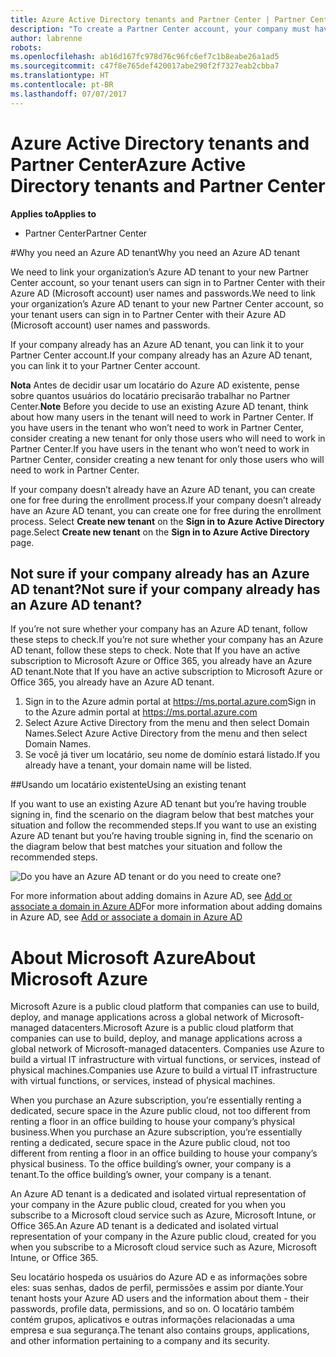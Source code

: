```yaml
---
title: Azure Active Directory tenants and Partner Center | Partner Center
description: "To create a Partner Center account, your company must have an Azure Active Directory (Azure AD) tenant. Azure AD is Microsoft’s cloud-based directory and identity management service."
author: labrenne
robots: 
ms.openlocfilehash: ab16d167fc978d76c96fc6ef7c1b8eabe26a1ad5
ms.sourcegitcommit: c47f8e765def420017abe290f2f7327eab2cbba7
ms.translationtype: HT
ms.contentlocale: pt-BR
ms.lasthandoff: 07/07/2017
---
```

# <a name="azure-active-directory-tenants-and-partner-center"></a><span data-ttu-id="543dc-104">Azure Active Directory tenants and Partner Center</span><span class="sxs-lookup"><span data-stu-id="543dc-104">Azure Active Directory tenants and Partner Center</span></span>  

**<span data-ttu-id="543dc-105">Applies to</span><span class="sxs-lookup"><span data-stu-id="543dc-105">Applies to</span></span>**

-  <span data-ttu-id="543dc-106">Partner Center</span><span class="sxs-lookup"><span data-stu-id="543dc-106">Partner Center</span></span>

#<a name="why-you-need-an-azure-ad-tenant"></a><span data-ttu-id="543dc-107">Why you need an Azure AD tenant</span><span class="sxs-lookup"><span data-stu-id="543dc-107">Why you need an Azure AD tenant</span></span>

<span data-ttu-id="543dc-108">We need to link your organization’s Azure AD tenant to your new Partner Center account, so your tenant users can sign in to Partner Center with their Azure AD (Microsoft account) user names and passwords.</span><span class="sxs-lookup"><span data-stu-id="543dc-108">We need to link your organization’s Azure AD tenant to your new Partner Center account, so your tenant users can sign in to Partner Center with their Azure AD (Microsoft account) user names and passwords.</span></span>

<span data-ttu-id="543dc-109">If your company already has an Azure AD tenant, you can link it to your Partner Center account.</span><span class="sxs-lookup"><span data-stu-id="543dc-109">If your company already has an Azure AD tenant, you can link it to your Partner Center account.</span></span> 

<span data-ttu-id="543dc-110">**Nota** Antes de decidir usar um locatário do Azure AD existente, pense sobre quantos usuários do locatário precisarão trabalhar no Partner Center.</span><span class="sxs-lookup"><span data-stu-id="543dc-110">**Note** Before you decide to use an existing Azure AD tenant, think about how many users in the tenant will need to work in Partner Center.</span></span> <span data-ttu-id="543dc-111">If you have users in the tenant who won’t need to work in Partner Center, consider creating a new tenant for only those users who will need to work in Partner Center.</span><span class="sxs-lookup"><span data-stu-id="543dc-111">If you have users in the tenant who won’t need to work in Partner Center, consider creating a new tenant for only those users who will need to work in Partner Center.</span></span>

<span data-ttu-id="543dc-112">If your company doesn’t already have an Azure AD tenant, you can create one for free during the enrollment process.</span><span class="sxs-lookup"><span data-stu-id="543dc-112">If your company doesn’t already have an Azure AD tenant, you can create one for free during the enrollment process.</span></span> <span data-ttu-id="543dc-113">Select **Create new tenant** on the **Sign in to Azure Active Directory** page.</span><span class="sxs-lookup"><span data-stu-id="543dc-113">Select **Create new tenant** on the **Sign in to Azure Active Directory** page.</span></span> 


## <a name="not-sure-if-your-company-already-has-an-azure-ad-tenant"></a><span data-ttu-id="543dc-114">Not sure if your company already has an Azure AD tenant?</span><span class="sxs-lookup"><span data-stu-id="543dc-114">Not sure if your company already has an Azure AD tenant?</span></span>

<span data-ttu-id="543dc-115">If you’re not sure whether your company has an Azure AD tenant, follow these steps to check.</span><span class="sxs-lookup"><span data-stu-id="543dc-115">If you’re not sure whether your company has an Azure AD tenant, follow these steps to check.</span></span> <span data-ttu-id="543dc-116">Note that If you have an active subscription to Microsoft Azure or Office 365, you already have an Azure AD tenant.</span><span class="sxs-lookup"><span data-stu-id="543dc-116">Note that If you have an active subscription to Microsoft Azure or Office 365, you already have an Azure AD tenant.</span></span>
1.  <span data-ttu-id="543dc-117">Sign in to the Azure admin portal at https://ms.portal.azure.com</span><span class="sxs-lookup"><span data-stu-id="543dc-117">Sign in to the Azure admin portal at https://ms.portal.azure.com</span></span>
2.  <span data-ttu-id="543dc-118">Select Azure Active Directory from the menu and then select Domain Names.</span><span class="sxs-lookup"><span data-stu-id="543dc-118">Select Azure Active Directory from the menu and then select Domain Names.</span></span>
3.  <span data-ttu-id="543dc-119">Se você já tiver um locatário, seu nome de domínio estará listado.</span><span class="sxs-lookup"><span data-stu-id="543dc-119">If you already have a tenant, your domain name will be listed.</span></span>

##<a name="using-an-existing-tenant"></a><span data-ttu-id="543dc-120">Usando um locatário existente</span><span class="sxs-lookup"><span data-stu-id="543dc-120">Using an existing tenant</span></span>

<span data-ttu-id="543dc-121">If you want to use an existing Azure AD tenant but you’re having trouble signing in, find the scenario on the diagram below that best matches your situation and follow the recommended steps.</span><span class="sxs-lookup"><span data-stu-id="543dc-121">If you want to use an existing Azure AD tenant but you’re having trouble signing in, find the scenario on the diagram below that best matches your situation and follow the recommended steps.</span></span> 

![Do you have an Azure AD tenant or do you need to create one?](images/onboardingAADFlow.png)

<span data-ttu-id="543dc-123">For more information about adding domains in Azure AD, see [Add or associate a domain in Azure AD](https://docs.microsoft.com/azure/active-directory/active-directory-add-domain)</span><span class="sxs-lookup"><span data-stu-id="543dc-123">For more information about adding domains in Azure AD, see [Add or associate a domain in Azure AD](https://docs.microsoft.com/azure/active-directory/active-directory-add-domain)</span></span>

# <a name="about-microsoft-azure"></a><span data-ttu-id="543dc-124">About Microsoft Azure</span><span class="sxs-lookup"><span data-stu-id="543dc-124">About Microsoft Azure</span></span>

<span data-ttu-id="543dc-125">Microsoft Azure is a public cloud platform that companies can use to build, deploy, and manage applications across a global network of Microsoft-managed datacenters.</span><span class="sxs-lookup"><span data-stu-id="543dc-125">Microsoft Azure is a public cloud platform that companies can use to build, deploy, and manage applications across a global network of Microsoft-managed datacenters.</span></span> <span data-ttu-id="543dc-126">Companies use Azure to build a virtual IT infrastructure with virtual functions, or services, instead of physical machines.</span><span class="sxs-lookup"><span data-stu-id="543dc-126">Companies use Azure to build a virtual IT infrastructure with virtual functions, or services, instead of physical machines.</span></span> 

<span data-ttu-id="543dc-127">When you purchase an Azure subscription, you’re essentially renting a dedicated, secure space in the Azure public cloud, not too different from renting a floor in an office building to house your company’s physical business.</span><span class="sxs-lookup"><span data-stu-id="543dc-127">When you purchase an Azure subscription, you’re essentially renting a dedicated, secure space in the Azure public cloud, not too different from renting a floor in an office building to house your company’s physical business.</span></span> <span data-ttu-id="543dc-128">To the office building’s owner, your company is a tenant.</span><span class="sxs-lookup"><span data-stu-id="543dc-128">To the office building’s owner, your company is a tenant.</span></span> 

<span data-ttu-id="543dc-129">An Azure AD tenant is a dedicated and isolated virtual representation of your company in the Azure public cloud, created for you when you subscribe to a Microsoft cloud service such as Azure, Microsoft Intune, or Office 365.</span><span class="sxs-lookup"><span data-stu-id="543dc-129">An Azure AD tenant is a dedicated and isolated virtual representation of your company in the Azure public cloud, created for you when you subscribe to a Microsoft cloud service such as Azure, Microsoft Intune, or Office 365.</span></span> 

<span data-ttu-id="543dc-130">Seu locatário hospeda os usuários do Azure AD e as informações sobre eles: suas senhas, dados de perfil, permissões e assim por diante.</span><span class="sxs-lookup"><span data-stu-id="543dc-130">Your tenant hosts your Azure AD users and the information about them - their passwords, profile data, permissions, and so on.</span></span> <span data-ttu-id="543dc-131">O locatário também contém grupos, aplicativos e outras informações relacionadas a uma empresa e sua segurança.</span><span class="sxs-lookup"><span data-stu-id="543dc-131">The tenant also contains groups, applications, and other information pertaining to a company and its security.</span></span> 
